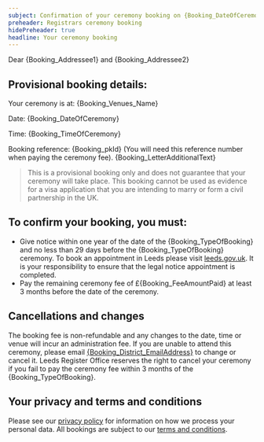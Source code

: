```yaml
---
subject: Confirmation of your ceremony booking on {Booking_DateOfCeremony} at {Booking_Venues_Name}
preheader: Registrars ceremony booking 
hidePreheader: true
headline: Your ceremony booking
---
```


Dear {Booking_Addressee1} and {Booking_Addressee2}

## Provisional booking details:
Your ceremony is at: {Booking_Venues_Name}

Date: {Booking_DateOfCeremony}

Time: {Booking_TimeOfCeremony}

Booking reference: {Booking_pkId} (You will need this reference number when paying the ceremony fee). {Booking_LetterAdditionalText}

> This is a provisional booking only and does not guarantee that your ceremony will take place. This booking cannot be used as evidence for a visa application that you are intending to marry or form a civil partnership in the UK.


## To confirm your booking, you must:
  - Give notice within one year of the date of the {Booking_TypeOfBooking} and no less than 29 days before the {Booking_TypeOfBooking} ceremony. To book an appointment in Leeds please visit [leeds.gov.uk](https://www.leeds.gov.uk/births-deaths-and-marriages/ceremonies/giving-your-notice-of-marriage-or-civil-partnership). It is your responsibility to ensure that the legal notice appointment is completed.
  - Pay the remaining ceremony fee of £{Booking_FeeAmountPaid} at least 3 months before the date of the ceremony.


## Cancellations and changes
The booking fee is non-refundable and any changes to the date, time or venue will incur an administration fee. If you are unable to attend this ceremony, please email <a href="mailto:{Booking_District_EmailAddress}">{Booking_District_EmailAddress}</a> to change or cancel it. Leeds Register Office reserves the right to cancel your ceremony if you fail to pay the ceremony fee within 3 months of the {Booking_TypeOfBooking}.


## Your privacy and terms and conditions
Please see our [privacy policy](https://www.leeds.gov.uk/registrarsprivacy) for information on how we process your personal data. All bookings are subject to our [terms and conditions](https://www.leeds.gov.uk/CeremoniesTerms).
